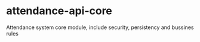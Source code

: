 # attendance-api-core
Attendance system core module, include security, persistency and bussines rules
